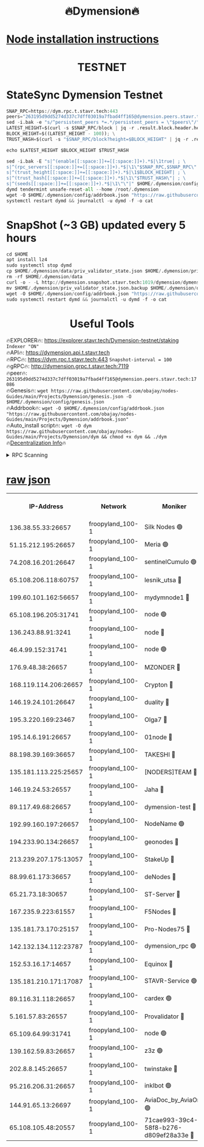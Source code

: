 <h1 align="center"> 🔥Dymension🔥</h1>

[Node installation instructions](https://github.com/obajay/nodes-Guides/tree/main/Projects/Dymension)
=

<h1 align="center"> TESTNET</h1>

# StateSync Dymension Testnet
```python
SNAP_RPC=https://dym.rpc.t.stavr.tech:443
peers="263195d9dd5274d337c7dff03019a7fbad4ff165@dymension.peers.stavr.tech:17086"
sed -i.bak -e "s/^persistent_peers *=.*/persistent_peers = \"$peers\"/" $HOME/.dymension/config/config.toml
LATEST_HEIGHT=$(curl -s $SNAP_RPC/block | jq -r .result.block.header.height); \
BLOCK_HEIGHT=$((LATEST_HEIGHT - 100)); \
TRUST_HASH=$(curl -s "$SNAP_RPC/block?height=$BLOCK_HEIGHT" | jq -r .result.block_id.hash)

echo $LATEST_HEIGHT $BLOCK_HEIGHT $TRUST_HASH

sed -i.bak -E "s|^(enable[[:space:]]+=[[:space:]]+).*$|\1true| ; \
s|^(rpc_servers[[:space:]]+=[[:space:]]+).*$|\1\"$SNAP_RPC,$SNAP_RPC\"| ; \
s|^(trust_height[[:space:]]+=[[:space:]]+).*$|\1$BLOCK_HEIGHT| ; \
s|^(trust_hash[[:space:]]+=[[:space:]]+).*$|\1\"$TRUST_HASH\"| ; \
s|^(seeds[[:space:]]+=[[:space:]]+).*$|\1\"\"|" $HOME/.dymension/config/config.toml
dymd tendermint unsafe-reset-all --home /root/.dymension
wget -O $HOME/.dymension/config/addrbook.json "https://raw.githubusercontent.com/obajay/nodes-Guides/main/Projects/Dymension/addrbook.json"
systemctl restart dymd && journalctl -u dymd -f -o cat

```
# SnapShot (~3 GB) updated every 5 hours
```python
cd $HOME
apt install lz4
sudo systemctl stop dymd
cp $HOME/.dymension/data/priv_validator_state.json $HOME/.dymension/priv_validator_state.json.backup
rm -rf $HOME/.dymension/data
curl -o - -L http://dymension.snapshot.stavr.tech:1019/dymension/dymension-snap.tar.lz4 | lz4 -c -d - | tar -x -C $HOME/.dymension --strip-components 2
mv $HOME/.dymension/priv_validator_state.json.backup $HOME/.dymension/data/priv_validator_state.json
wget -O $HOME/.dymension/config/addrbook.json "https://raw.githubusercontent.com/obajay/nodes-Guides/main/Projects/Dymension/addrbook.json"
sudo systemctl restart dymd && journalctl -u dymd -f -o cat
```

 <h1 align="center"> Useful Tools</h1>

🔥EXPLORER🔥:     https://explorer.stavr.tech/Dymension-testnet/staking        `Indexer "ON"` \
🔥API🔥:          https://dymension.api.t.stavr.tech \
🔥RPC🔥:          https://dym.rpc.t.stavr.tech:443                  `Snapshot-interval = 100` \
🔥gRPC🔥:         http://dymension.grpc.t.stavr.tech:7119 \
🔥peer🔥:         `263195d9dd5274d337c7dff03019a7fbad4ff165@dymension.peers.stavr.tech:17086` \
🔥Genesis🔥:     ```wget https://raw.githubusercontent.com/obajay/nodes-Guides/main/Projects/Dymension/genesis.json -O $HOME/.dymension/config/genesis.json``` \
🔥Addrbook🔥:    ```wget -O $HOME/.dymension/config/addrbook.json "https://raw.githubusercontent.com/obajay/nodes-Guides/main/Projects/Dymension/addrbook.json"``` \
🔥Auto_install script🔥: ```wget -O dym https://raw.githubusercontent.com/obajay/nodes-Guides/main/Projects/Dymension/dym && chmod +x dym && ./dym``` \
🔥[Decentralization Info](https://github.com/obajay/StateSync-snapshots/tree/main/Projects/Dymension/Decentralization)🔥


<details>
<summary>RPC Scanning</summary>

<h2 align="center"> We scan nodes in real time every 4 hours. And we provide the final result of RPC endpoints.
We cannot influence the operation of these nodes in any way. </h2>


```python
If Voting Power is higher than 0 --> then the Node is a validator of the network and may be subject to attack and be a potential threat to the chain.
```
```python
We marked such validators with a red symbol
```

</details>

[raw json](https://rpc-check.dymt.stavr.tech/dymt/rpc-dymt-result.json)
=


<table><tr><th>IP-Address</th><th>Network</th><th>Moniker</th><th>Latest Block Height</th><th>Earliest Block Height</th><th>Catching Up</th><th>Tx Index</th><th>Voting Power</th><th>Scan Time</th></tr><tr><td>136.38.55.33:26657</td><td>froopyland_100-1</td><td>Silk Nodes 🟢</td><td>2431176</td><td>1</td><td>False</td><td>on</td><td>0</td><td>2024-02-04T14:34:08.809893430UTC</td></tr><tr><td>51.15.212.195:26657</td><td>froopyland_100-1</td><td>Meria 🟢</td><td>1651535</td><td>1238063</td><td>False</td><td>on</td><td>0</td><td>2024-02-04T14:32:57.066515312UTC</td></tr><tr><td>74.208.16.201:26647</td><td>froopyland_100-1</td><td>sentinelCumulo 🟢</td><td>2431165</td><td>1652923</td><td>False</td><td>on</td><td>0</td><td>2024-02-04T14:33:01.249556156UTC</td></tr><tr><td>65.108.206.118:60757</td><td>froopyland_100-1</td><td>lesnik_utsa 🔴</td><td>2431168</td><td>1652923</td><td>False</td><td>on</td><td>1</td><td>2024-02-04T14:33:19.040949335UTC</td></tr><tr><td>199.60.101.162:56657</td><td>froopyland_100-1</td><td>mydymnode1 🔴</td><td>2431168</td><td>1652923</td><td>False</td><td>off</td><td>3</td><td>2024-02-04T14:33:19.672464262UTC</td></tr><tr><td>65.108.196.205:31741</td><td>froopyland_100-1</td><td>node 🟢</td><td>2431172</td><td>1652923</td><td>False</td><td>on</td><td>0</td><td>2024-02-04T14:33:43.572378287UTC</td></tr><tr><td>136.243.88.91:3241</td><td>froopyland_100-1</td><td>node 🔴</td><td>2431174</td><td>1652923</td><td>False</td><td>on</td><td>1</td><td>2024-02-04T14:33:52.352242118UTC</td></tr><tr><td>46.4.99.152:31741</td><td>froopyland_100-1</td><td>node 🟢</td><td>2431174</td><td>1652923</td><td>False</td><td>on</td><td>0</td><td>2024-02-04T14:33:54.842147400UTC</td></tr><tr><td>176.9.48.38:26657</td><td>froopyland_100-1</td><td>MZONDER 🔴</td><td>2431175</td><td>1652923</td><td>False</td><td>on</td><td>1</td><td>2024-02-04T14:34:03.367045430UTC</td></tr><tr><td>168.119.114.206:26657</td><td>froopyland_100-1</td><td>Crypton 🔴</td><td>2431177</td><td>1652923</td><td>False</td><td>off</td><td>1</td><td>2024-02-04T14:34:13.772319479UTC</td></tr><tr><td>146.19.24.101:26647</td><td>froopyland_100-1</td><td>duality 🔴</td><td>2431171</td><td>1655313</td><td>False</td><td>on</td><td>1</td><td>2024-02-04T14:33:35.674807775UTC</td></tr><tr><td>195.3.220.169:23467</td><td>froopyland_100-1</td><td>Olga7 🔴</td><td>2431176</td><td>1655313</td><td>False</td><td>on</td><td>1</td><td>2024-02-04T14:34:03.773102500UTC</td></tr><tr><td>195.14.6.191:26657</td><td>froopyland_100-1</td><td>01node 🔴</td><td>2431177</td><td>1655732</td><td>False</td><td>on</td><td>1</td><td>2024-02-04T14:34:13.492253315UTC</td></tr><tr><td>88.198.39.169:36657</td><td>froopyland_100-1</td><td>TAKESHI 🔴</td><td>2431165</td><td>1656584</td><td>False</td><td>on</td><td>1</td><td>2024-02-04T14:33:01.525321038UTC</td></tr><tr><td>135.181.113.225:25657</td><td>froopyland_100-1</td><td>[NODERS]TEAM 🔴</td><td>2431173</td><td>1656584</td><td>False</td><td>on</td><td>1</td><td>2024-02-04T14:33:46.773689135UTC</td></tr><tr><td>146.19.24.53:26557</td><td>froopyland_100-1</td><td>Jaha 🔴</td><td>2431174</td><td>1656584</td><td>False</td><td>off</td><td>1</td><td>2024-02-04T14:33:51.720437989UTC</td></tr><tr><td>89.117.49.68:26657</td><td>froopyland_100-1</td><td>dymension-test 🔴</td><td>2431177</td><td>1723012</td><td>False</td><td>on</td><td>1</td><td>2024-02-04T14:34:14.184712118UTC</td></tr><tr><td>192.99.160.197:26657</td><td>froopyland_100-1</td><td>NodeName 🟢</td><td>1829304</td><td>1826584</td><td>False</td><td>on</td><td>0</td><td>2024-02-04T14:34:19.154236794UTC</td></tr><tr><td>194.233.90.134:26657</td><td>froopyland_100-1</td><td>geonodes 🔴</td><td>2431171</td><td>2015001</td><td>False</td><td>on</td><td>1</td><td>2024-02-04T14:33:36.915731204UTC</td></tr><tr><td>213.239.207.175:13057</td><td>froopyland_100-1</td><td>StakeUp 🔴</td><td>2431178</td><td>2060558</td><td>False</td><td>off</td><td>1</td><td>2024-02-04T14:34:19.505165611UTC</td></tr><tr><td>88.99.61.173:36657</td><td>froopyland_100-1</td><td>deNodes 🔴</td><td>2431172</td><td>2077398</td><td>False</td><td>off</td><td>1</td><td>2024-02-04T14:33:43.914508287UTC</td></tr><tr><td>65.21.73.18:30657</td><td>froopyland_100-1</td><td>ST-Server 🔴</td><td>2431164</td><td>2082417</td><td>False</td><td>on</td><td>1</td><td>2024-02-04T14:32:58.060946502UTC</td></tr><tr><td>167.235.9.223:61557</td><td>froopyland_100-1</td><td>F5Nodes 🔴</td><td>2431169</td><td>2100380</td><td>False</td><td>off</td><td>1</td><td>2024-02-04T14:33:24.045788673UTC</td></tr><tr><td>135.181.73.170:25157</td><td>froopyland_100-1</td><td>Pro-Nodes75 🔴</td><td>2431167</td><td>2131167</td><td>False</td><td>on</td><td>1</td><td>2024-02-04T14:33:12.070872159UTC</td></tr><tr><td>142.132.134.112:23787</td><td>froopyland_100-1</td><td>dymension_rpc 🟢</td><td>2431171</td><td>2131171</td><td>False</td><td>on</td><td>0</td><td>2024-02-04T14:33:34.936658151UTC</td></tr><tr><td>152.53.16.17:14657</td><td>froopyland_100-1</td><td>Equinox 🔴</td><td>2431165</td><td>2169800</td><td>False</td><td>on</td><td>1</td><td>2024-02-04T14:33:00.393970082UTC</td></tr><tr><td>135.181.210.171:17087</td><td>froopyland_100-1</td><td>STAVR-Service 🟢</td><td>2431166</td><td>2225118</td><td>False</td><td>on</td><td>0</td><td>2024-02-04T14:33:07.241411535UTC</td></tr><tr><td>89.116.31.118:26657</td><td>froopyland_100-1</td><td>cardex 🟢</td><td>2431170</td><td>2339417</td><td>False</td><td>on</td><td>0</td><td>2024-02-04T14:33:30.559251169UTC</td></tr><tr><td>5.161.57.83:26557</td><td>froopyland_100-1</td><td>Provalidator 🔴</td><td>2431164</td><td>2339618</td><td>False</td><td>on</td><td>1</td><td>2024-02-04T14:32:57.705438900UTC</td></tr><tr><td>65.109.64.99:31741</td><td>froopyland_100-1</td><td>node 🟢</td><td>2431167</td><td>2339618</td><td>False</td><td>on</td><td>0</td><td>2024-02-04T14:33:16.573824687UTC</td></tr><tr><td>139.162.59.83:26657</td><td>froopyland_100-1</td><td>z3z 🟢</td><td>2431165</td><td>2374973</td><td>False</td><td>on</td><td>0</td><td>2024-02-04T14:33:04.865152620UTC</td></tr><tr><td>202.8.8.145:26657</td><td>froopyland_100-1</td><td>twinstake 🔴</td><td>2431173</td><td>2384116</td><td>False</td><td>off</td><td>1</td><td>2024-02-04T14:33:51.301005722UTC</td></tr><tr><td>95.216.206.31:26657</td><td>froopyland_100-1</td><td>inklbot 🟢</td><td>2431174</td><td>2413412</td><td>False</td><td>on</td><td>0</td><td>2024-02-04T14:33:52.076116570UTC</td></tr><tr><td>144.91.65.13:26697</td><td>froopyland_100-1</td><td>AviaDoc_by_AviaOne 🟢</td><td>2431125</td><td>2419017</td><td>False</td><td>on</td><td>0</td><td>2024-02-04T14:33:11.714990335UTC</td></tr><tr><td>65.108.105.48:20557</td><td>froopyland_100-1</td><td>71cae993-39c4-58f8-b276-d809ef28a33e 🔴</td><td>2431171</td><td>2422923</td><td>False</td><td>on</td><td>1</td><td>2024-02-04T14:33:35.308087202UTC</td></tr></table>
